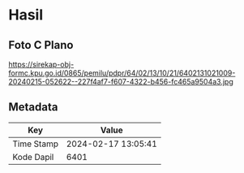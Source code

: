 # Hasil

## Foto C Plano

https://sirekap-obj-formc.kpu.go.id/0865/pemilu/pdpr/64/02/13/10/21/6402131021009-20240215-052622--227f4af7-f607-4322-b456-fc465a9504a3.jpg


## Metadata

| Key        | Value               |
| ---------- | ------------------- |
| Time Stamp | 2024-02-17 13:05:41 |
| Kode Dapil | 6401                |



